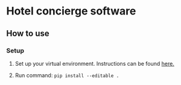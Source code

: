 # Hotel concierge software

## How to use
### Setup

1) Set up your virtual environment. Instructions can be found [here.](https://uoa-eresearch.github.io/eresearch-cookbook/recipe/2014/11/26/python-virtual-env/)

2) Run command: `pip install --editable .`




